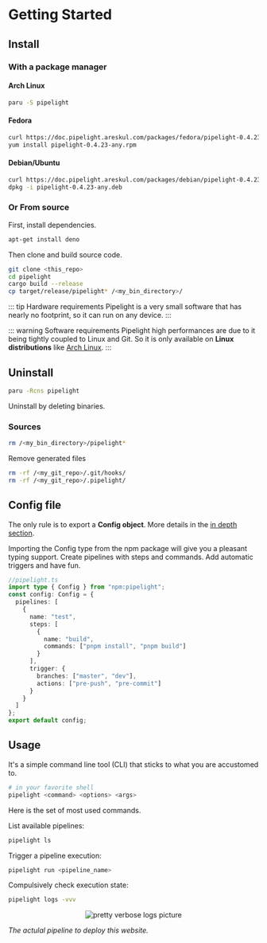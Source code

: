 <script setup>
const debian = '/packages/debian/pipelight-0.4.23-any.deb';
const archlinux = '/packages/archlinux/pipelight-0.4.23.pkg.tar.zst';
</script>

# Getting Started

## Install

### With a package manager

#### Arch Linux

```sh
paru -S pipelight
```

#### Fedora

```sh
curl https://doc.pipelight.areskul.com/packages/fedora/pipelight-0.4.23-any.rpm
yum install pipelight-0.4.23-any.rpm
```

#### Debian/Ubuntu

```sh
curl https://doc.pipelight.areskul.com/packages/debian/pipelight-0.4.23-any.deb
dpkg -i pipelight-0.4.23-any.deb
```

### Or From source

First, install dependencies.

```sh
apt-get install deno
```

Then clone and build source code.

```sh
git clone <this_repo>
cd pipelight
cargo build --release
cp target/release/pipelight* /<my_bin_directory>/
```

::: tip Hardware requirements
Pipelight is a very small software that has nearly no footprint, so it can run on any device.
:::

::: warning Software requirements
Pipelight high performances are due to it being tightly coupled to Linux and Git.
So it is only available on **Linux distributions** like [Arch Linux](https://wiki.archlinux.org/title/Installation_guide).
:::

## Uninstall

```sh
paru -Rcns pipelight
```

Uninstall by deleting binaries.

### Sources

```sh
rm /<my_bin_directory>/pipelight*
```

Remove generated files

```sh
rm -rf /<my_git_repo>/.git/hooks/
rm -rf /<my_git_repo>/.pipelight/
```

## Config file

The only rule is to export a **Config object**.
More details in the [in depth section](/guide/config).

Importing the Config type from the npm package will give you a pleasant typing support.
Create pipelines with steps and commands.
Add automatic triggers and have fun.

```ts
//pipelight.ts
import type { Config } from "npm:pipelight";
const config: Config = {
  pipelines: [
    {
      name: "test",
      steps: [
        {
          name: "build",
          commands: ["pnpm install", "pnpm build"]
        }
      ],
      trigger: {
        branches: ["master", "dev"],
        actions: ["pre-push", "pre-commit"]
      }
    }
  ]
};
export default config;
```

## Usage

It's a simple command line tool (CLI) that sticks to what you are accustomed to.

```sh
# in your favorite shell
pipelight <command> <options> <args>
```

Here is the set of most used commands.

List available pipelines:

```sh
pipelight ls
```

Trigger a pipeline execution:

```sh
pipelight run <pipeline_name>
```

Compulsively check execution state:

```sh
pipelight logs -vvv
```

<p align="center">
  <img class="terminal" src="/images/log_level_4.png" alt="pretty verbose logs picture">
</p>

_The actulal pipeline to deploy this website._
